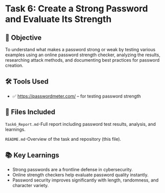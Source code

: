 # Task 6: Create a Strong Password and Evaluate Its Strength

## 📌 Objective

To understand what makes a password strong or weak by testing various examples using an online password strength checker, analyzing the results, researching attack methods, and documenting best practices for password creation.

## 🛠️ Tools Used

- ✅ https://passwordmeter.com/ – for testing password strength

## 📁 Files Included

`Task6_Report.md`-Full report including password test results, analysis, and learnings.

`README.md`-Overview of the task and repository (this file).

## 📚 Key Learnings

- Strong passwords are a frontline defense in cybersecurity.
- Online strength checkers help evaluate password quality instantly.
- Password security improves significantly with length, randomness, and character variety.
